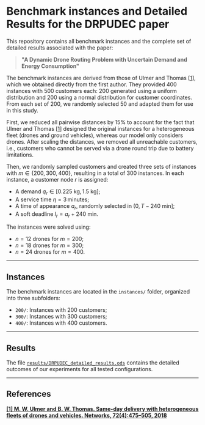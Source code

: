 # Benchmark instances and Detailed Results for the DRPUDEC paper

This repository contains all benchmark instances and the complete set of detailed results associated with the paper:

> **"A Dynamic Drone Routing Problem with Uncertain Demand and Energy Consumption"**

The benchmark instances are derived from those of Ulmer and Thomas [[1](#references)], which we obtained directly from the first author. They provided 400 instances with 500 customers each: 200 generated using a uniform distribution and 200 using a normal distribution for customer coordinates. From each set of 200, we randomly selected 50 and adapted them for use in this study.

First, we reduced all pairwise distances by 15% to account for the fact that Ulmer and Thomas [[1](#references)] designed the original instances for a heterogeneous fleet (drones and ground vehicles), whereas our model only considers drones. After scaling the distances, we removed all unreachable customers, i.e., customers who cannot be served via a drone round trip due to battery limitations.

Then, we randomly sampled customers and created three sets of instances with $m \in \{200, 300, 400\}$, resulting in a total of 300 instances. In each instance, a customer node $r$ is assigned:

- A demand $q_r \in [0.225\text{ kg}, 1.5\text{ kg}]$;
- A service time $\eta = 3$ minutes;
- A time of appearance $a_r$, randomly selected in $(0, T - 240\text{ min}]$;
- A soft deadline $l_r = a_r + 240\text{ min}$.

The instances were solved using:
- $n = 12$ drones for $m = 200$;
- $n = 18$ drones for $m = 300$;
- $n = 24$ drones for $m = 400$.

---

## Instances

The benchmark instances are located in the `instances/` folder, organized into three subfolders:
- `200/`: Instances with 200 customers;
- `300/`: Instances with 300 customers; 
- `400/`: Instances with 400 customers.

---

## Results

The file [`results/DRPUDEC_detailed_results.ods`](results/DRPUDEC_detailed_results.ods) contains the detailed outcomes of our experiments for all tested configurations.

---

## References

**[\[1\] M. W. Ulmer and B. W. Thomas. Same-day delivery with heterogeneous fleets of drones and vehicles. Networks, 72(4):475–505, 2018]( https://doi.org/10.1002/net.21855)**
